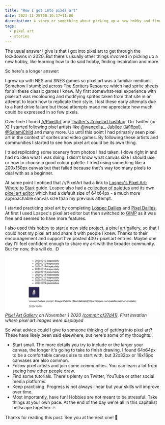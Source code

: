 ```yaml
---
title: "How I got into pixel art"
date: 2023-11-25T00:10:17+11:00
description: A story or something about picking up a new hobby and finding inspiration for it
tags:
  - pixel art
  - stories
---
```


The usual answer I give is that I got into pixel art to get through the lockdowns in 2020. But there's usually other things involved in picking up a new hobby, like learning how to do said hobby, finding inspiration and more.

So here's a longer answer:

I grew up with NES and SNES games so pixel art was a familiar medium. Somehow I stumbled across [The Spriters Resource](https://www.spriters-resource.com/) which had sprite sheets for all these classic games I knew. My first somewhat-real experience with pixel art was recolouring and modifying sprites taken from that site in an attempt to learn how to replicate their style. I lost these early attempts due to a hard drive failure but those attempts made me appreciate how much could be expressed in so few pixels.

Over time I found [/r/PixelArt](https://reddit.com/r/PixelArt/) and [Twitter's #pixelart hashtag](https://twitter.com/hashtag/pixelart). On Twitter (or X) I started following pixel artists like [@waneella_](https://twitter.com/waneella_), [Jubilee (@16pxl)](https://twitter.com/16pxl), [@SalamiChild](https://twitter.com/SalamiChild) and many more. Up until this point I had primarily seen pixel art in the context of sprites and video games. By following these artists and communities I started to see how pixel art could be its own thing.

I tried replicating some scenery from photos I had taken. I dove right in and had no idea what I was doing. I didn't know what canvas size I should use or how to choose a good colour palette. I tried using something like a 200x150px canvas but that failed because that's way too many pixels to deal with as a beginner.

At some point I noticed that /r/PixelArt had a link to [Lospec's Pixel Art: Where to Start](https://lospec.com/articles/pixel-art-where-to-start/) guide. Lospec also had a [collection of palettes](https://lospec.com/palette-list) and its own [pixel art editor](https://lospec.com/pixel-editor) which had a default size of 64x64px - a much more approachable canvas size than my previous attempt.

I started practicing pixel art by completing [Lospec Dailies](https://lospec.com/dailies/) and [Pixel Dailies](https://twitter.com/Pixel_Dailies). At first I used Lospec's pixel art editor but then switched to [GIMP](https://www.gimp.org/) as it was free and seemed to have more features. 

I also used this hobby to start a new side project, a [pixel art gallery](https://github.com/PakkuDon/pixel-art-gallery), so that I could host my pixel art and share it with people I knew. Thanks to their encouragement and support I've posted 400+ pixel art entries. Maybe one day I'll feel confident enough to share my art with the broader community. But for now, this will do. :D

![](images/pixel-art-gallery-proto.png)
_[Pixel Art Gallery](https://github.com/PakkuDon/pixel-art-gallery) on November 1 2020 [(commit cf37d41)](https://github.com/PakkuDon/pixel-art-gallery/tree/cf37d41db7f965e49fa8a3245699b068c92d9f09). First iteration where pixel art images were displayed_

So what advice could I give to someone thinking of getting into pixel art? These have likely been said elsewhere, but here's some of my thoughts:

- Start small. The more details you try to include or the larger your canvas, the longer it's going to take to finish drawing. I found 64x64px to be a comfortable canvas size to start with, but 32x32px or 16x16px canvases are also common.
- Follow pixel artists and join some communities. You can learn a lot from seeing how other people draw.
- Find some tutorials. There's plenty on Twitter, YouTube or other social media platforms.
- Keep practicing. Progress is not always linear but your skills will improve over time.
- Most importantly, have fun! Hobbies are not meant to be stressful. Take things at your own pace. At the end of the day we're all in this capitalist hellscape together. 🔥

Thanks for reading this post. See you at the next one! 👋
